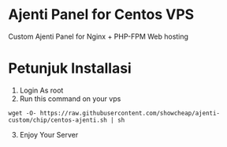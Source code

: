 # Ajenti Panel for Centos VPS
Custom Ajenti Panel for Nginx + PHP-FPM Web hosting

# Petunjuk Installasi
1. Login As root
2. Run this command on your vps

`wget -O- https://raw.githubusercontent.com/showcheap/ajenti-custom/chip/centos-ajenti.sh | sh`

3. Enjoy Your Server

